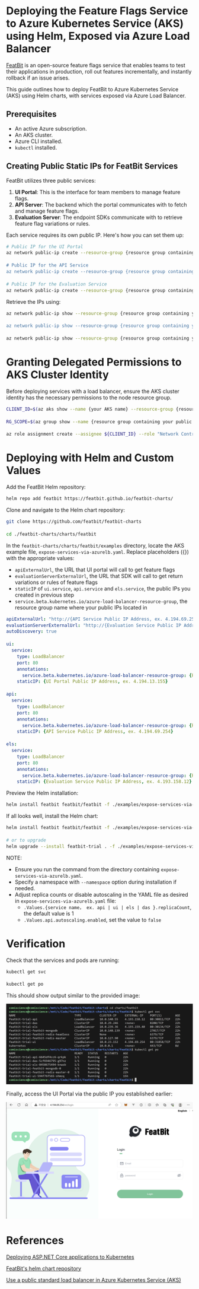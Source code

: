 # Deploying the Feature Flags Service to Azure Kubernetes Service (AKS) using Helm, Exposed via Azure Load Balancer

[FeatBit](https://www.featbit.co) is an open-source feature flags service that enables teams to test their applications in production, roll out features incrementally, and instantly rollback if an issue arises.

This guide outlines how to deploy FeatBit to Azure Kubernetes Service (AKS) using Helm charts, with services exposed via Azure Load Balancer.

## Prerequisites

- An active Azure subscription.
- An AKS cluster.
- Azure CLI installed.
- `kubectl` installed.

## Creating Public Static IPs for FeatBit Services

FeatBit utilizes three public services:

1. **UI Portal**: This is the interface for team members to manage feature flags.
2. **API Server**: The backend which the portal communicates with to fetch and manage feature flags.
3. **Evaluation Server**: The endpoint SDKs communicate with to retrieve feature flag variations or rules.

Each service requires its own public IP. Here's how you can set them up:

```bash
# Public IP for the UI Portal
az network public-ip create --resource-group {resource group containing your AKS's vnet} --name featbit-ui-ip --sku Standard --allocation-method static

# Public IP for the API Service
az network public-ip create --resource-group {resource group containing your AKS's vnet} --name featbit-api-ip --sku Standard --allocation-method static

# Public IP for the Evaluation Service
az network public-ip create --resource-group {resource group containing your AKS's vnet} --name featbit-eval-ip --sku Standard --allocation-method static
```

Retrieve the IPs using:

```bash
az network public-ip show --resource-group {resource group containing your AKS's vnet} --name featbit-ui-ip --query ipAddress --output tsv

az network public-ip show --resource-group {resource group containing your AKS's vnet} --name featbit-api-ip --query ipAddress --output tsv

az network public-ip show --resource-group {resource group containing your AKS's vnet} --name featbit-eval-ip --query ipAddress --output tsv
```

# Granting Delegated Permissions to AKS Cluster Identity

Before deploying services with a load balancer, ensure the AKS cluster identity has the necessary permissions to the node resource group.

```bash
CLIENT_ID=$(az aks show --name {your AKS name} --resource-group {resource group name where your aks located in} --query identity.principalId -o tsv)

RG_SCOPE=$(az group show --name {resource group containing your public IPs} --query id -o tsv)

az role assignment create --assignee ${CLIENT_ID} --role "Network Contributor" --scope ${RG_SCOPE}
```

# Deploying with Helm and Custom Values

Add the FeatBit Helm repository:

```bash
helm repo add featbit https://featbit.github.io/featbit-charts/
```

Clone and navigate to the Helm chart repository:

```bash
git clone https://github.com/featbit/featbit-charts

cd ./featbit-charts/charts/featbit
```

In the `featbit-charts/charts/featbit/examples` directory, locate the AKS example file, `expose-services-via-azurelb.yaml`. Replace placeholders ({}) with the appropriate values:

- `apiExternalUrl`, the URL that UI portal will call to get feature flags
- `evaluationServerExternalUrl`, the URL that SDK will call to get return variations or rules of feature flags
- `staticIP` of `ui.service`, `api.service` and `els.service`, the public IPs you created in previous step
- `service.beta.kubernetes.io/azure-load-balancer-resource-group`, the resource group name where your public IPs located in

```yaml
apiExternalUrl: "http://{API Service Public IP Address, ex. 4.194.69.254}"
evaluationServerExternalUrl: "http://{Evaluation Service Public IP Address, ex. 4.193.158.12}"
autoDiscovery: true

ui:
  service:
    type: LoadBalancer
    port: 80
    annotations: 
      service.beta.kubernetes.io/azure-load-balancer-resource-group: {Resource Group where your Public IP located in, ex. myNetworkResourceGroup}
    staticIP: {UI Portal Public IP Address, ex. 4.194.13.155}

api:
  service:
    type: LoadBalancer
    port: 80
    annotations: 
      service.beta.kubernetes.io/azure-load-balancer-resource-group: {Resource Group where your Public IP located in, ex. myNetworkResourceGroup}
    staticIP: {API Service Public IP Address, ex. 4.194.69.254}

els:
  service:
    type: LoadBalancer
    port: 80
    annotations: 
      service.beta.kubernetes.io/azure-load-balancer-resource-group: {Resource Group where your Public IP located in, ex. myNetworkResourceGroup}
    staticIP: {Evaluation Service Public IP Address, ex. 4.193.158.12}
```

Preview the Helm installation:

```bash
helm install featbit featbit/featbit -f ./examples/expose-services-via-azurelb.yaml --dry-run
```

If all looks well, install the Helm chart:

```bash
helm install featbit featbit/featbit -f ./examples/expose-services-via-azurelb.yaml

# or to upgrade
helm upgrade --install featbit-trial . -f ./examples/expose-services-via-azurelb.yaml
```

NOTE: 

- Ensure you run the command from the directory containing `expose-services-via-azurelb.yaml`.
- Specify a namespace with `--namespace` option during installation if needed.
- Adjust replica counts or disable autoscaling in the YAML file as desired in `expose-services-via-azurelb.yaml` file:
  - `.Values.{service name， ex. api | ui | els | das }.replicaCount`, the default value is 1
  - `.Values.api.autoscaling.enabled`, set the value to `false`

# Verification

Check that the services and pods are running:

```bash
kubectl get svc

kubectl get po
```

This should show output similar to the provided image:

![kubectl get svc](./kubectl-get-svc-po.png)

Finally, access the UI Portal via the public IP you established earlier:

![login page](./login-page.png)

# References

[Deploying ASP.NET Core applications to Kubernetes](https://andrewlock.net/deploying-asp-net-core-applications-to-kubernetes-part-3-deploying-applications-with-helm/)

[FeatBit's helm chart repository](https://github.com/featbit/featbit-charts)

[Use a public standard load balancer in Azure Kubernetes Service (AKS)](https://learn.microsoft.com/en-us/azure/aks/load-balancer-standard)
